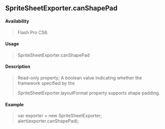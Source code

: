 ## SpriteSheetExporter.canShapePad

#### Availability

> Flash Pro CS6.

#### Usage

> SpriteSheetExporter.canShapePad

#### Description

> Read-only property; A boolean value indicating whether the framework specified by the
>
> SpriteSheetExporter.layoutFormat property supports shape padding.

#### Example

> var exporter = new SpriteSheetExporter; alert(exporter.canShapePad);
